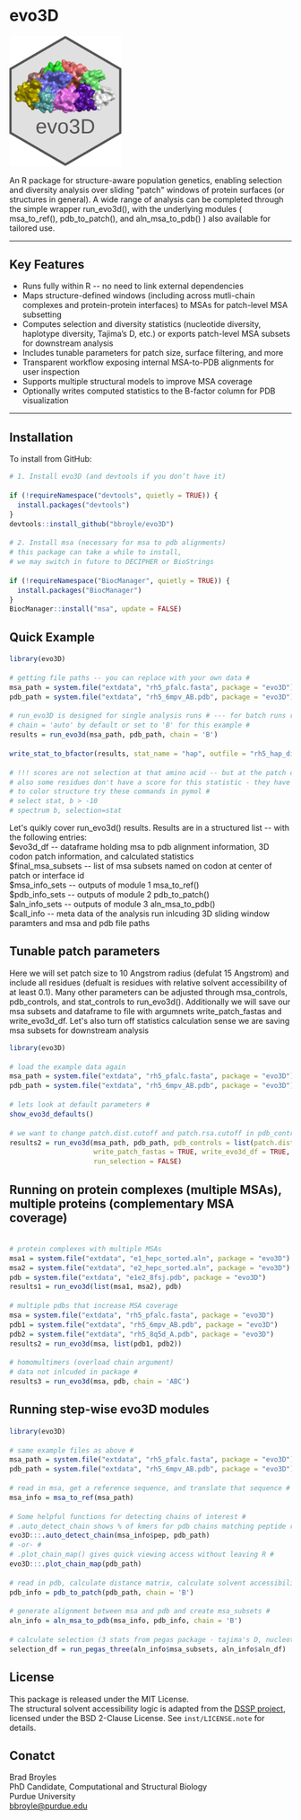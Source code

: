 # evo3D
<img src="man/figures/evo3d_hex_b.png" width="200"/>

An R package for structure-aware population genetics, enabling selection and diversity analysis over sliding "patch" windows of protein surfaces (or structures in general). A wide range of analysis can be completed through the simple wrapper run_evo3d(), with the underlying modules ( msa_to_ref(), pdb_to_patch(), and aln_msa_to_pdb() ) also available for tailored use.

---

## Key Features

- Runs fully within R -- no need to link external dependencies
- Maps structure-defined windows (including across mutli-chain complexes and protein-protein interfaces) to MSAs for patch-level MSA subsetting
- Computes selection and diversity statistics (nucleotide diversity, haplotype diversity, Tajima’s D, etc.) or exports patch-level MSA subsets for downstream analysis
- Includes tunable parameters for patch size, surface filtering, and more
- Transparent workflow exposing internal MSA-to-PDB alignments for user inspection
- Supports multiple structural models to improve MSA coverage
- Optionally writes computed statistics to the B-factor column for PDB visualization

---

## Installation

To install from GitHub:

```r
# 1. Install evo3D (and devtools if you don’t have it)

if (!requireNamespace("devtools", quietly = TRUE)) {
  install.packages("devtools")
}
devtools::install_github("bbroyle/evo3D")

# 2. Install msa (necessary for msa to pdb alignments)
# this package can take a while to install,
# we may switch in future to DECIPHER or BioStrings

if (!requireNamespace("BiocManager", quietly = TRUE)) {
  install.packages("BiocManager")
}
BiocManager::install("msa", update = FALSE)

```

## Quick Example

```r
library(evo3D)

# getting file paths -- you can replace with your own data #
msa_path = system.file("extdata", "rh5_pfalc.fasta", package = "evo3D")
pdb_path = system.file("extdata", "rh5_6mpv_AB.pdb", package = "evo3D")

# run_evo3D is designed for single analysis runs # --- for batch runs run_evo3D_batch will be provided soon #
# chain = 'auto' by default or set to 'B' for this example #
results = run_evo3d(msa_path, pdb_path, chain = 'B') 

write_stat_to_bfactor(results, stat_name = "hap", outfile = "rh5_hap_div.pdb")

# !!! scores are not selection at that amino acid -- but at the patch centered on that amino acid !!!
# also some residues don't have a score for this statistic - they have been given arbitrarily low score of -10 #
# to color structure try these commands in pymol #
# select stat, b > -10
# spectrum b, selection=stat

```

Let's quikly cover run_evo3d() results. Results are in a structured list -- with the following entries:<br/>
$evo3d_df -- dataframe holding msa to pdb alignment information, 3D codon patch information, and calculated statistics<br/>
$final_msa_subsets -- list of msa subsets named on codon at center of patch or interface id<br/>
$msa_info_sets -- outputs of module 1 msa_to_ref()<br/>
$pdb_info_sets -- outputs of module 2 pdb_to_patch()<br/>
$aln_info_sets -- outputs of module 3 aln_msa_to_pdb()<br/>
$call_info -- meta data of the analysis run inlcuding 3D sliding window paramters and msa and pdb file paths

## Tunable patch parameters
Here we will set patch size to 10 Angstrom radius (defulat 15 Angstrom) and include all residues (defualt is residues with relative solvent accessibility of at least 0.1).
Many other parameters can be adjusted through msa_controls, pdb_controls, and stat_controls to run_evo3d(). 
Additionally we will save our msa subsets and dataframe to file with argumnets write_patch_fastas and write_evo3d_df.
Let's also turn off statistics calculation sense we are saving msa subsets for downstream analysis

```r
library(evo3D)

# load the example data again
msa_path = system.file("extdata", "rh5_pfalc.fasta", package = "evo3D")
pdb_path = system.file("extdata", "rh5_6mpv_AB.pdb", package = "evo3D")

# lets look at default parameters #
show_evo3d_defaults()

# we want to change patch.dist.cutoff and patch.rsa.cutoff in pdb_controls #
results2 = run_evo3d(msa_path, pdb_path, pdb_controls = list(patch.dist.cutoff = 10, patch.rsa.cutoff = 0),
                     write_patch_fastas = TRUE, write_evo3d_df = TRUE, output_dir = 'rh5_10ang_0rsa',
                     run_selection = FALSE)

```

## Running on protein complexes (multiple MSAs), multiple proteins (complementary MSA coverage)

```r

# protein complexes with multiple MSAs
msa1 = system.file("extdata", "e1_hepc_sorted.aln", package = "evo3D")
msa2 = system.file("extdata", "e2_hepc_sorted.aln", package = "evo3D")
pdb = system.file("extdata", "e1e2_8fsj.pdb", package = "evo3D")
results1 = run_evo3d(list(msa1, msa2), pdb)

# multiple pdbs that increase MSA coverage
msa = system.file("extdata", "rh5_pfalc.fasta", package = "evo3D")
pdb1 = system.file("extdata", "rh5_6mpv_AB.pdb", package = "evo3D")
pdb2 = system.file("extdata", "rh5_8q5d_A.pdb", package = "evo3D")
results2 = run_evo3d(msa, list(pdb1, pdb2))

# homomultimers (overload chain argument)
# data not inlcuded in package #
results3 = run_evo3d(msa, pdb, chain = 'ABC')

```

## Running step-wise evo3D modules

```r
library(evo3D)

# same example files as above #
msa_path = system.file("extdata", "rh5_pfalc.fasta", package = "evo3D")
pdb_path = system.file("extdata", "rh5_6mpv_AB.pdb", package = "evo3D")

# read in msa, get a reference sequence, and translate that sequence #
msa_info = msa_to_ref(msa_path)

# Some helpful functions for detecting chains of interest #
# .auto_detect_chain shows % of kmers for pdb chains matching peptide reference sequence #
evo3D:::.auto_detect_chain(msa_info$pep, pdb_path)
# -or- #
# .plot_chain_map() gives quick viewing access without leaving R #
evo3D:::.plot_chain_map(pdb_path)

# read in pdb, calculate distance matrix, calculate solvent accessibiliity, calculate patches #
pdb_info = pdb_to_patch(pdb_path, chain = 'B')
  
# generate alignment between msa and pdb and create msa_subsets #
aln_info = aln_msa_to_pdb(msa_info, pdb_info, chain = 'B')
  
# calculate selection (3 stats from pegas package - tajima's D, nucleotide diversity, haplotype diversity #
selection_df = run_pegas_three(aln_info$msa_subsets, aln_info$aln_df)

```

## License

This package is released under the MIT License.  
The structural solvent accessibility logic is adapted from the [DSSP project](https://github.com/PDB-REDO/dssp),  
licensed under the BSD 2-Clause License. See `inst/LICENSE.note` for details.

## Conatct

Brad Broyles  
PhD Candidate, Computational and Structural Biology  
Purdue University  
bbroyle@purdue.edu

